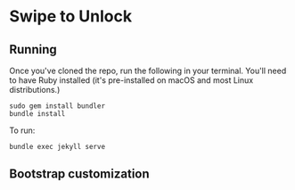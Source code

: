 # Swipe to Unlock

## Running

Once you've cloned the repo, run the following in your terminal. You'll need to have Ruby installed (it's pre-installed on macOS and most Linux distributions.)

```
sudo gem install bundler
bundle install
```

To run:

```
bundle exec jekyll serve
```

## Bootstrap customization

<!-- Edit our customized Bootstrap config at <http://getbootstrap.com/customize/?id=297ccfa68daf8db318f7f44e540c6ce9>. -->
